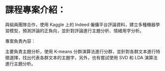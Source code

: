 # 課程專案介紹：

與組員團隊合作，使用 Kaggle 上的 Indeed 僱傭平台評論資料，建立多種機器學習模型，預測評論的正負向，並針對評論進行主題分析、情緒用字分析。

專案負責內容：

主要負責主題分析，使用 K-means 分群演算法進行分群，並針對各群文本進行特徵選擇，找出代表各群文本的主題字，另外，也有嘗試使用 SVD 和 LDA 演算法進行主題分析。
